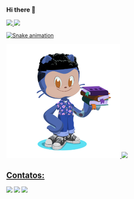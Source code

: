 ### Hi there 👋

<!--
**lucasetdasilva/lucasetdasilva** is a ✨ _special_ ✨ repository because its `README.md` (this file) appears on your GitHub profile.

Here are some ideas to get you started:

- 🔭 I’m currently working on ...
- 🌱 I’m currently learning ...
- 👯 I’m looking to collaborate on ...
- 🤔 I’m looking for help with ...
- 💬 Ask me about ...
- 📫 How to reach me: ...
- 😄 Pronouns: ...
- ⚡ Fun fact: ...
-->

<div>
<a href="https://github.com/lucasetdasilva">
<img height="180em" src="https://github-readme-stats.vercel.app/api/top-langs/?username=lucasetdasilva&layout=compact&langs_count=7&theme=dracula"/>
<img height="180em" src="https://github-readme-stats.vercel.app/api?username=lucasetdasilva&show_icons=true&theme=dracula&include_all_commits=true&count_private=true"/>
</div>

  ![Snake animation](https://github.com/lucasetdasilva/lucasetdasilva/blob/output/github-contribution-grid-snake.svg)

<img src = "git.png" widht = "300" height = "300">
<img src="https://cdn.jsdelivr.net/gh/devicons/devicon/icons/python/python-original-wordmark.svg" widht = "80" height = "80" />

## Contatos:
 <div>
<a href="https://instagram.com/lucs_eng" target="_blank"><img src="https://img.shields.io/badge/-Instagram-%23E4405F?style=for-the-badge&logo=instagram&logoColor=white" target="_blank"></a>
<a href = "mailto:contato@lucasemanoelteixeiraengracio@gmail.com"><img src="https://img.shields.io/badge/Gmail-D14836?style=for-the-badge&logo=gmail&logoColor=white" target="_blank"></a>
<a href="https://www.linkedin.com/Lucas Emanoel Teixeira Engracio da Silva" target="_blank"><img src="https://img.shields.io/badge/-LinkedIn-%230077B5?style=for-the-badge&logo=linkedin&logoColor=white" target="_blank"></a>   
</div>
